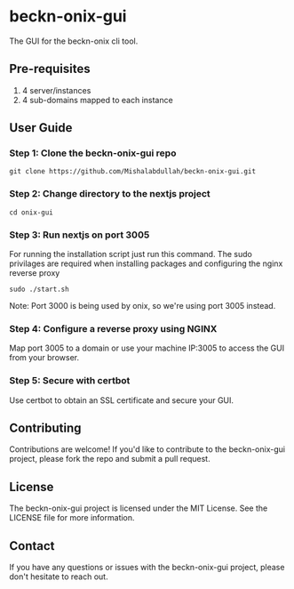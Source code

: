 # beckn-onix-gui
The GUI for the beckn-onix cli tool.

## Pre-requisites

1. 4 server/instances
2. 4 sub-domains mapped to each instance

## User Guide

### Step 1: Clone the beckn-onix-gui repo

```
git clone https://github.com/Mishalabdullah/beckn-onix-gui.git
```

### Step 2: Change directory to the nextjs project

```
cd onix-gui
```

### Step 3: Run nextjs on port 3005

For running the installation script just run this command. The sudo privilages are required when installing packages and configuring the nginx reverse proxy
```
sudo ./start.sh
```

Note: Port 3000 is being used by onix, so we're using port 3005 instead.

### Step 4: Configure a reverse proxy using NGINX

Map port 3005 to a domain or use your machine IP:3005 to access the GUI from your browser.

### Step 5: Secure with certbot

Use certbot to obtain an SSL certificate and secure your GUI.

## Contributing

Contributions are welcome! If you'd like to contribute to the beckn-onix-gui project, please fork the repo and submit a pull request.

## License

The beckn-onix-gui project is licensed under the MIT License. See the LICENSE file for more information.

## Contact

If you have any questions or issues with the beckn-onix-gui project, please don't hesitate to reach out.
